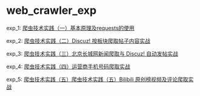 # web_crawler_exp

exp_1: [爬虫技术实践（一）基本原理及requests的使用](https://oxsec.com/p/16)

exp_2: [爬虫技术实践（二）Discuz! 按板块爬取帖子内容实战](https://oxsec.com/p/17)

exp_3: [爬虫技术实践（三）北京长城网新闻爬取与 Discuz! 自动发帖实战](https://oxsec.com/p/18)

exp_4: [爬虫技术实践（四）运营商手机号码爬取实战](https://oxsec.com/p/19)

exp_5: [爬虫技术实践（五）爬虫技术实践（五）Bilibili 原创榜视频及评论爬取实战](https://oxsec.com/p/20)



